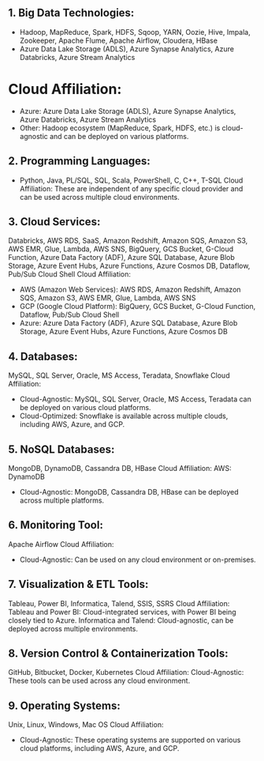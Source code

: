 ## 1. Big Data Technologies:
- Hadoop, MapReduce, Spark, HDFS, Sqoop, YARN, Oozie, Hive, Impala, Zookeeper, Apache Flume, Apache Airflow, Cloudera, HBase
- Azure Data Lake Storage (ADLS), Azure Synapse Analytics, Azure Databricks, Azure Stream Analytics
# Cloud Affiliation:
- Azure: Azure Data Lake Storage (ADLS), Azure Synapse Analytics, Azure Databricks, Azure Stream Analytics
- Other: Hadoop ecosystem (MapReduce, Spark, HDFS, etc.) is cloud-agnostic and can be deployed on various platforms.


## 2. Programming Languages:
- Python, Java, PL/SQL, SQL, Scala, PowerShell, C, C++, T-SQL
Cloud Affiliation:
These are independent of any specific cloud provider and can be used across multiple cloud environments.

## 3. Cloud Services:
Databricks, AWS RDS, SaaS, Amazon Redshift, Amazon SQS, Amazon S3, AWS EMR, Glue, Lambda, AWS SNS, BigQuery, GCS Bucket, G-Cloud Function, Azure Data Factory (ADF), Azure SQL Database, Azure Blob Storage, Azure Event Hubs, Azure Functions, Azure Cosmos DB, Dataflow, Pub/Sub Cloud Shell
Cloud Affiliation:
- AWS (Amazon Web Services): AWS RDS, Amazon Redshift, Amazon SQS, Amazon S3, AWS EMR, Glue, Lambda, AWS SNS
- GCP (Google Cloud Platform): BigQuery, GCS Bucket, G-Cloud Function, Dataflow, Pub/Sub Cloud Shell
- Azure: Azure Data Factory (ADF), Azure SQL Database, Azure Blob Storage, Azure Event Hubs, Azure Functions, Azure Cosmos DB

## 4. Databases:
MySQL, SQL Server, Oracle, MS Access, Teradata, Snowflake
Cloud Affiliation:
- Cloud-Agnostic: MySQL, SQL Server, Oracle, MS Access, Teradata can be deployed on various cloud platforms.
- Cloud-Optimized: Snowflake is available across multiple clouds, including AWS, Azure, and GCP.


## 5. NoSQL Databases:
MongoDB, DynamoDB, Cassandra DB, HBase
Cloud Affiliation:
AWS: DynamoDB
- Cloud-Agnostic: MongoDB, Cassandra DB, HBase can be deployed across multiple platforms.

## 6. Monitoring Tool:
Apache Airflow
Cloud Affiliation:
- Cloud-Agnostic: Can be used on any cloud environment or on-premises.
## 7. Visualization & ETL Tools:
Tableau, Power BI, Informatica, Talend, SSIS, SSRS
Cloud Affiliation:
Tableau and Power BI: Cloud-integrated services, with Power BI being closely tied to Azure.
Informatica and Talend: Cloud-agnostic, can be deployed across multiple environments.

## 8. Version Control & Containerization Tools:
GitHub, Bitbucket, Docker, Kubernetes
Cloud Affiliation:
Cloud-Agnostic: These tools can be used across any cloud environment.

## 9. Operating Systems:
Unix, Linux, Windows, Mac OS
Cloud Affiliation:
- Cloud-Agnostic: These operating systems are supported on various cloud platforms, including AWS, Azure, and GCP.

